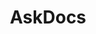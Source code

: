 ---
title: AskDocs
crosslinks:
- optometry
- medical
- popping
- SkincareAddiction
- Dermatology
- WTF
- Dentistry
- keto
- AskDoctorSmeeee
- ImagesOfUSA
- Anxiety
- TMJ
- mentalhealth
- xkcd
- Herpes
- santaclaritadiet
- physicaltherapy
- Podiatry
- self
- intermittentfasting
---